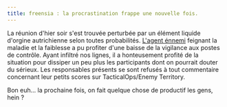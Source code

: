 ```yaml
---
title: freensia : la procrastination frappe une nouvelle fois.
---
```


La réunion d'hier soir s'est trouvée perturbée par un élément liquide d'orgine
autrichienne selon toutes probabilités. [L'agent
énnemi](http://blog.darkinthemellon.net/blog/) feignant la maladie et la
faiblesse a pu profiter d'une baisse de la vigilance aux postes de contrôle.
Ayant infiltré nos lignes, il a honteusement profité de la situation pour
dissiper un peu plus les participants dont on pourrait douter du sérieux. Les
responsables présents se sont refusés à tout commentaire concernant leur
petits scores sur TacticalOps/Enemy Territory.

Bon euh... la prochaine fois, on fait quelque chose de productif les gens,
hein ?

